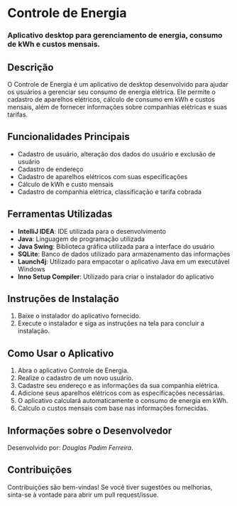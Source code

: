 # Controle de Energia

### Aplicativo desktop para gerenciamento de energia, consumo de kWh e custos mensais.

## Descrição
O Controle de Energia é um aplicativo de desktop desenvolvido para ajudar os usuários a gerenciar seu consumo de energia elétrica. Ele permite o cadastro de aparelhos elétricos, cálculo de consumo em kWh e custos mensais, além de fornecer informações sobre companhias elétricas e suas tarifas.

## Funcionalidades Principais
- Cadastro de usuário, alteração dos dados do usuário e exclusão de usuário
- Cadastro de endereço
- Cadastro de aparelhos elétricos com suas especificações
- Cálculo de kWh e custo mensais
- Cadastro de companhia elétrica, classificação e tarifa cobrada

## Ferramentas Utilizadas
- **IntelliJ IDEA**: IDE utilizada para o desenvolvimento
- **Java**: Linguagem de programação utilizada
- **Java Swing**: Biblioteca gráfica utilizada para a interface do usuário
- **SQLite**: Banco de dados utilizado para armazenamento das informações
- **Launch4j**: Utilizado para empacotar o aplicativo Java em um executável Windows
- **Inno Setup Compiler**: Utilizado para criar o instalador do aplicativo

## Instruções de Instalação
1. Baixe o instalador do aplicativo fornecido.
2. Execute o instalador e siga as instruções na tela para concluir a instalação.

## Como Usar o Aplicativo
1. Abra o aplicativo Controle de Energia.
2. Realize o cadastro de um novo usuário.
3. Cadastre seu endereço e as informações da sua companhia elétrica.
4. Adicione seus aparelhos elétricos com as especificações necessárias.
5. O aplicativo calculará automaticamente o consumo de energia em kWh.
6. Calculo o custos mensais com base nas informações fornecidas.

## Informações sobre o Desenvolvedor
Desenvolvido por: *Douglas Padim Ferreira*.

## Contribuições
Contribuições são bem-vindas! Se você tiver sugestões ou melhorias, sinta-se à vontade para abrir um pull request/issue.

